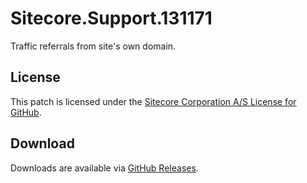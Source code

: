 # Sitecore.Support.131171
Traffic referrals from site's own domain.

## License  
This patch is licensed under the [Sitecore Corporation A/S License for GitHub](https://github.com/sitecoresupport/Sitecore.Support.131171/blob/master/LICENSE).  

## Download  
Downloads are available via [GitHub Releases](https://github.com/sitecoresupport/Sitecore.Support.131171/releases).  
